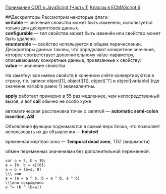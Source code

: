 [Понимание ООП в JavaScript [Часть 1]](http://habrahabr.ru/company/enterra/blog/153365/)
[Классы в ECMAScript 6](http://frontender.info/es6-classes-final/)

##Дескрипторы
Рассмотрим некоторые флаги:<br>
**writable** — значение свойства может быть изменено, используется только для дескрипторов данных.<br>
**configurable** — тип свойства может быть изменён или свойство может быть удалено.<br>
**enumerable** — свойство используется в общем перечислении.<br>
Дескрипторы данных таковы, что определяют конкретное значение, которое соответствует дополнительному value-параметру, описывающему конкретные данные, привязанные к свойству:<br>
**value** — значение свойства<br>

На заметку: все имена свойств в конечном счёте конвертируются в строку, т.е. записи object[1], object[[1]], object['1'] и object[variable] (где значение variable равно 1) эквивалентны.

**apply** работает примерно в 55 раз медленнее, чем непосредственный вызов, а вот **call** обычно не особо хуже

автоматическая расстановка точек с запятой — **automatic semi-colon insertion, ASI**

Объявления функции поднимаются в самый верх блока, что позволяет использовать их до объявления — **hoisted**

временная мертвая зона — **Temporal dead zone**, TDZ (видимости)

обмен переменных значениями без дополнительной переменной:
```
var a = 5, b = 10;
a = [b, b = a][0];
a = b + (b=a, 0)
\\\ или
a = (a = a ^ b, b = a ^ b, a ^ b)
\\\или сокращенно
a ^= (b ^ (b=a))
```
